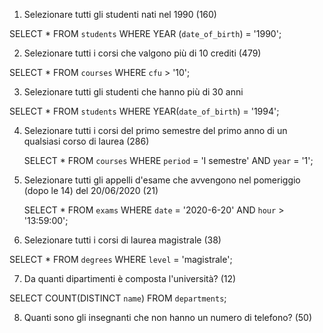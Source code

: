 1. Selezionare tutti gli studenti nati nel 1990 (160)

SELECT \* FROM `students` WHERE YEAR (`date_of_birth`) = '1990';

2. Selezionare tutti i corsi che valgono più di 10 crediti (479)

SELECT \* FROM `courses` WHERE `cfu` > '10';

3. Selezionare tutti gli studenti che hanno più di 30 anni

SELECT \* FROM `students` WHERE YEAR(`date_of_birth`) = '1994';

4. Selezionare tutti i corsi del primo semestre del primo anno di un qualsiasi corso di
   laurea (286)

   SELECT \* FROM `courses` WHERE `period` = 'I semestre' AND `year` = '1';

5. Selezionare tutti gli appelli d'esame che avvengono nel pomeriggio (dopo le 14) del
   20/06/2020 (21)

   SELECT \* FROM `exams` WHERE `date` = '2020-6-20' AND `hour` > '13:59:00';

6. Selezionare tutti i corsi di laurea magistrale (38)

SELECT \* FROM `degrees` WHERE `level` = 'magistrale';

7. Da quanti dipartimenti è composta l'università? (12)

SELECT COUNT(DISTINCT `name`) FROM `departments`;

8. Quanti sono gli insegnanti che non hanno un numero di telefono? (50)
